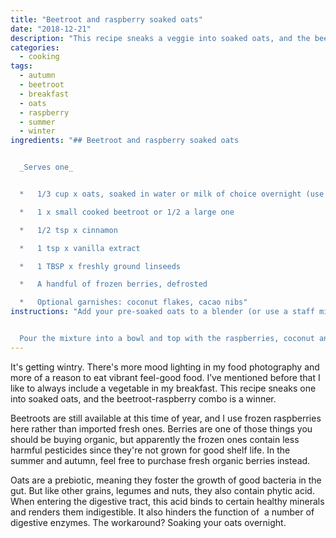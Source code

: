 ```yaml
---
title: "Beetroot and raspberry soaked oats"
date: "2018-12-21"
description: "This recipe sneaks a veggie into soaked oats, and the beetroot-raspberry combo is a winner."
categories: 
  - cooking
tags: 
  - autumn
  - beetroot
  - breakfast
  - oats
  - raspberry
  - summer
  - winter
ingredients: "## Beetroot and raspberry soaked oats


  _Serves one_


  *   1/3 cup x oats, soaked in water or milk of choice overnight (use just enough liquid to cover the oats in a bowl)

  *   1 x small cooked beetroot or 1/2 a large one

  *   1/2 tsp x cinnamon

  *   1 tsp x vanilla extract

  *   1 TBSP x freshly ground linseeds

  *   A handful of frozen berries, defrosted

  *   Optional garnishes: coconut flakes, cacao nibs"
instructions: "Add your pre-soaked oats to a blender (or use a staff mixer) with the beetroot, cinnamon, vanilla and ground linseeds. Blend until smooth.


  Pour the mixture into a bowl and top with the raspberries, coconut and cacao nibs before serving."
---
```


It's getting wintry. There's more mood lighting in my food photography and more of a reason to eat vibrant feel-good food. I’ve mentioned before that I like to always include a vegetable in my breakfast. This recipe sneaks one into soaked oats, and the beetroot-raspberry combo is a winner.

Beetroots are still available at this time of year, and I use frozen raspberries here rather than imported fresh ones. Berries are one of those things you should be buying organic, but apparently the frozen ones contain less harmful pesticides since they're not grown for good shelf life. In the summer and autumn, feel free to purchase fresh organic berries instead.

Oats are a prebiotic, meaning they foster the growth of good bacteria in the gut. But like other grains, legumes and nuts, they also contain phytic acid. When entering the digestive tract, this acid binds to certain healthy minerals and renders them indigestible. It also hinders the function of  a number of digestive enzymes. The workaround? Soaking your oats overnight.

